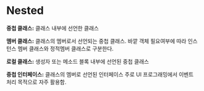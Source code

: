 # Nested

**중첩 클래스:** 클래스 내부에 선언한 클래스

**멤버 클래스:** 클래스의 멤버로서 선언되는 중첩 클래스. 바깥 객체 필요여부에 따라 인스턴스 멤버 클래스와 정적멤버 클래스로 구분한다.

**로컬 클래스:** 생성자 또는 메소드 블록 내부에 선언된 중첩 클래스

**중첩 인터페이스:** 클래스의 멤버로 선언된 인터페이스 주로 UI 프로그래밍에서 이벤트 처리 목적으로 자주 활용함.
